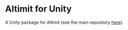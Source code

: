 # Altimit for Unity

A Unity package for Altimit (see the main repository [here](https://github.com/meridian-xr/altimit.git)).
